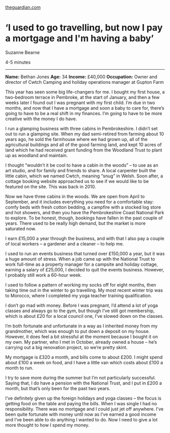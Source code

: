 [theguardian.com](https://www.theguardian.com/money/2019/jul/27/i-used-to-go-travelling-but-now-i-pay-a-mortgage-and-im-having-a-baby)

# ‘I used to go travelling, but now I pay a mortgage and I'm having a baby’

Suzanne Bearne

4-5 minutes

------

**Name:** Bethan Jones
**Age:** 34
**Income:** £40,000
**Occupation:** Owner and director of Cwtch Camping and holiday operations manager at Gupton Farm

This year has seen some big life-changers for me. I bought my first  house, a two-bedroom terrace in Pembroke, at the start of January, and  then a few weeks later I found out I was pregnant with my first child.  I’m due in two months, and now that I have a mortgage and soon a baby to care for, there’s going to have to be a real shift in my finances. I’m  going to have to be more creative with the money I do have.

I run a glamping business with three cabins in Pembrokeshire. I  didn’t set out to run a glamping site. When my dad semi-retired from  farming about 10 years ago, he sold the farmhouse where we had grown up, all of the agricultural buildings and all of the good farming land, and kept 10 acres of land which he had received grant funding from the  Woodland Trust to plant up as woodland and maintain.

I thought “wouldn’t it be cool to have a cabin in the woods” – to use as an art studio, and for family and friends to share. A local  carpenter built the little cabin, which we named Cwtch, meaning “snug”  in Welsh. Soon after, a cottage booking website approached us to see if  we would like to be featured on the site. This was back in 2010.

Now we have three cabins in the woods. We are open from April to  September, and it includes everything you need for a comfortable stay:  comfy beds with fresh cotton bedding, a campfire with a stocked log  store and hot showers, and then you have the Pembrokeshire Coast  National Park to explore. To be honest, though, bookings have fallen in  the past couple of years. There used to be really high demand, but the  market is more saturated now.

I earn £15,000 a year through the business, and with that I also pay a couple of local workers – a gardener and a cleaner – to help me.

I used to run an events business that turned over £150,000 a year,  but it was a huge amount of stress. When a job came up with the National Trust to work full-time as a property manager for a campsite and  holiday cottage, earning a salary of £25,000, I decided to quit the  events business. However, I probably still work a 60-hour week.

I used to follow a pattern of working my socks off for eight months,  then taking time out in the winter to go travelling. My most recent  winter trip was to Morocco, where I completed my yoga teacher training  qualification.

I don’t go mad with money. Before I was pregnant, I’d attend a lot of yoga classes and always go to the gym, but though I’ve still got  membership, which is about £20 for a local council one, I’ve slowed down on the classes.

I’m both fortunate and unfortunate in a way as I inherited money from my grandmother, which was enough to put down a deposit on my house.  However, it does feel a bit stressful at the moment because I bought it  on my own. My partner, who I met in October, already owned a house –  he’s carrying out a big renovation project, so we’re pretty skint.

My mortgage is £320 a month, and bills come to about £200. I might  spend about £100 a week on food, and I have a little van which costs  about £100 a month to run.

I try to save more during the summer but I’m not particularly  successful. Saying that, I do have a pension with the National Trust,  and I put in £200 a month, but that’s only been for the past two years.

I’ve definitely given up the foreign holidays and yoga classes – the  focus is getting food on the table and paying the bills. When I was  single I had no responsibility. There was no mortgage and I could just  jet off anywhere. I’ve been quite fortunate with money until now as I’ve earned a good income and I’ve been able to do anything I wanted to do.  Now I need to give a lot more thought to how I spend my money.

​          